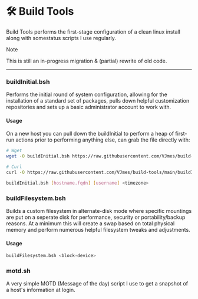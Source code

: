 # 🛠️ Build Tools

Build Tools performs the first-stage configuration of a clean linux install along with somestatus scripts I use regularly.

> [!NOTE]
> This is still an in-progress migration & (partial) rewrite of old code.

---

### buildInitial.bsh

Performs the initial round of system configuration, allowing for the installation of a standard set of packages, pulls down helpful customization repositories and sets up a basic administrator account to work with.

#### Usage
On a new host you can pull down the buildInitial to perform a heap of first-run actions prior to performing anything else, can grab the file directly with:
```bash
# Wget
wget -O buildInitial.bsh https://raw.githubusercontent.com/VJmes/build-tools/main/buildInitial.bsh

# Curl
curl -O https://raw.githubusercontent.com/VJmes/build-tools/main/buildInitial.bsh
```

```bash
buildInitial.bsh [hostname.fqdn] [username] <timezone>
```

### buildFilesystem.bsh

Builds a custom filesystem in alternate-disk mode where specific mountings are put on a seperate disk for performance, security or portability/backup reasons. At a minimum this will create a swap based on total physical memory and perform numerous helpful filesystem tweaks and adjustments.

#### Usage

```bash
buildFilesystem.bsh <block-device>
```

### motd.sh

A very simple MOTD (Message of the day) script I use to get a snapshot of a host's information at login.
